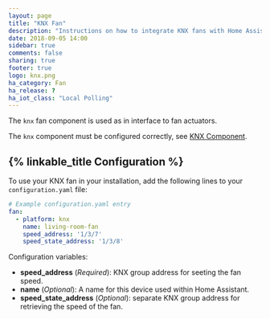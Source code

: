 ```yaml
---
layout: page
title: "KNX Fan"
description: "Instructions on how to integrate KNX fans with Home Assistant."
date: 2018-09-05 14:00
sidebar: true
comments: false
sharing: true
footer: true
logo: knx.png
ha_category: Fan
ha_release: ?
ha_iot_class: "Local Polling"
---
```



The `knx` fan component is used as in interface to fan actuators.

The `knx` component must be configured correctly, see [KNX Component](/components/knx).

## {% linkable_title Configuration %}

To use your KNX fan in your installation, add the following lines to your `configuration.yaml` file:

```yaml
# Example configuration.yaml entry
fan:
  - platform: knx
    name: living-room-fan
    speed_address: '1/3/7'
    speed_state_address: '1/3/8'
```

Configuration variables:

- **speed_address** (*Required*): KNX group address for seeting the fan speed.
- **name** (*Optional*): A name for this device used within Home Assistant.
- **speed_state_address** (*Optional*): separate KNX group address for retrieving the speed of the fan.

